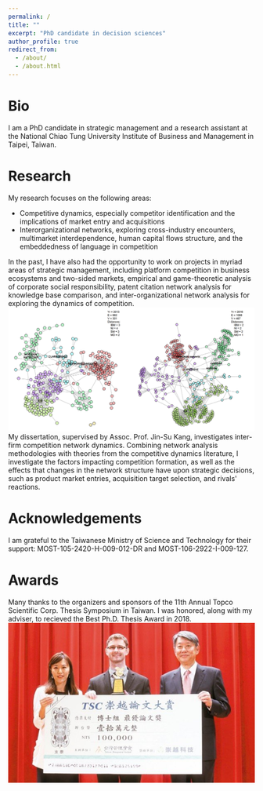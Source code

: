```yaml
---
permalink: /
title: ""
excerpt: "PhD candidate in decision sciences"
author_profile: true
redirect_from: 
  - /about/
  - /about.html
---
```


Bio
===

I am a PhD candidate in strategic management and a research assistant at the National Chiao Tung University Institute of Business and Management in Taipei, Taiwan. 


Research
======
My research focuses on the following areas:
- Competitive dynamics, especially competitor identification and the implications of market entry and acquisitions
- Interorganizational networks, exploring cross-industry encounters, multimarket interdependence, human capital flows structure, and the embeddedness of language in competition

In the past, I have also had the opportunity to work on projects in myriad areas of strategic management, including platform competition in business ecosystems and two-sided markets, empirical and game-theoretic analysis of corporate social responsibility, patent citation network analysis for knowledge base comparison, and inter-organizational network analysis for exploring the dynamics of competition.      
![alt text](/images/clarabridge_net_time_slice_colored_dists_c42_s11.png "Competition Network Groups Over Time")       
My dissertation, supervised by Assoc. Prof. Jin-Su Kang, investigates inter-firm competition network dynamics. Combining network analysis methodologies with theories from the competitive dynamics literature, I investigate the factors impacting competition formation, as well as the effects that changes in the network structure have upon strategic decisions, such as product market entries, acquisition target selection, and rivals' reactions.


Acknowledgements
======
I am grateful to the Taiwanese Ministry of Science and Technology for their support: MOST-105-2420-H-009-012-DR and MOST-106-2922-I-009-127. 


Awards
======
Many thanks to the organizers and sponsors of the 11th Annual Topco Scientific Corp. Thesis Symposium in Taiwan. I was honored, along with my adviser, to recieved the Best Ph.D. Thesis Award in 2018.      
![alt text](/images/tsc_thesis_award.jpg "TSC Thesis Symposium Best Ph.D. Thesis Award Presentation")       
